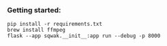### Getting started:

```
pip install -r requirements.txt
brew install ffmpeg
flask --app sqwak.__init__:app run --debug -p 8000
```
